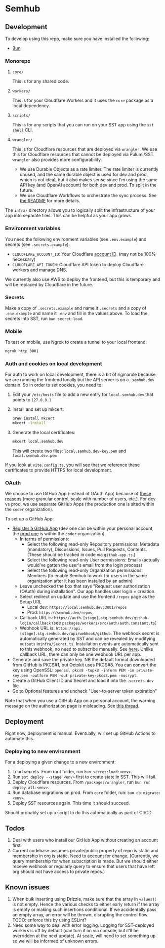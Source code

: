# Semhub

## Development

To develop using this repo, make sure you have installed the following:

- [Bun](https://bun.sh/docs/installation)

### Monorepo

1. `core/`

   This is for any shared code.

2. `workers/`

   This is for your Cloudflare Workers and it uses the `core` package as a local
   dependency.

3. `scripts/`

   This is for any scripts that you can run on your SST app using the
   `sst shell` CLI.

4. `wrangler/`

   This is for Cloudflare resources that are deployed via `wrangler`. We use this for Cloudflare resources that cannot be deployed via Pulumi/SST. `wrangler` also provides more configurability.

   - We use Durable Objects as a rate limiter. The rate limiter is currently unused, and the same durable object is used for dev and prod, which is not ideal, but it also makes sense since I'm using the same API key (and OpenAI account) for both dev and prod. To split in the future.
   - We use Cloudflare Workflows to orchestrate the sync process. See [the README](./packages/wrangler/README.md) for more details.

The `infra/` directory allows you to logically split the infrastructure of your app into separate files. This can be helpful as your app grows.

### Environment variables

You need the following environment variables (see `.env.example`) and secrets (see `.secrets.example`):

- `CLOUDFLARE_ACCOUNT_ID`: Your Cloudflare [account ID](https://developers.cloudflare.com/fundamentals/setup/find-account-and-zone-ids/). (may not be 100% necessary)
- `CLOUDFLARE_API_TOKEN`: Cloudflare API token to deploy Cloudflare workers and manage DNS.

We currently also use AWS to deploy the frontend, but this is temporary and will be replaced by Cloudflare in the future.

### Secrets

Make a copy of `.secrets.example` and name it `.secrets` and a copy of `.env.example` and name it `.env` and fill in the values above. To load the secrets into SST, run `bun secret:load`.

### Mobile

To test on mobile, use Ngrok to create a tunnel to your local frontend:

```zsh
ngrok http 3001
```

### Auth and cookies on local development

For auth to work on local development, there is a bit of rigmarole because we are running the frontend locally but the API server is on a `.semhub.dev` domain. So in order to set cookies, you need to:

1. Edit your `/etc/hosts` file to add a new entry for `local.semhub.dev` that points to `127.0.0.1`
2. Install and set up mkcert:

   ```bash
   brew install mkcert
   mkcert -install
   ```

3. Generate the local certificates:

   ```bash
   mkcert local.semhub.dev
   ```

   This will create two files: `local.semhub.dev-key.pem` and `local.semhub.dev.pem`

If you look at `vite.config.ts`, you will see that we reference these certificates to provide HTTPS for local development.

### OAuth

We choose to use GitHub App (instead of OAuth App) because of [these reasons](https://docs.github.com/en/apps/oauth-apps/building-oauth-apps/differences-between-github-apps-and-oauth-apps) (more granular control, scale with number of users, etc.). For dev vs prod, we use separate GitHub Apps (the production one is sited within the `coder` organization).

To set up a GitHub App:

- [Register a GitHub App](https://docs.github.com/en/apps/creating-github-apps/registering-a-github-app/registering-a-github-app) (dev one can be within your personal account, the [prod one](https://github.com/organizations/coder/settings/apps/coder-semhub) is within the `coder` organization)
  - In terms of permissions:
    - Select the following read-only Repository permissions: Metadata (mandatory), Discussions, Issues, Pull Requests, Contents. (These should be tracked in code via `github-app.ts`.)
    - Select the following read-only User permissions: Emails (actually would've gotten the user's email from the login process)
    - Select the following read-only Organization permissions: Members (to enable Semhub to work for users in the same organization after it has been installed by an admin)
  - Leave unchecked the box that says "Request user authorization (OAuth) during installation". Our app handles user login + creation.
  - Select redirect on update and use the frontend `/repos` page as the Setup URL
    - Local dev: `https://local.semhub.dev:3001/repos`
    - Prod: `https://semhub.dev/repos`
  - Callback URL is: `https://auth.[stage].stg.semhub.dev/github-login/callback` (see `packages/workers/src/auth/auth.constant.ts`)
  - Webhook URL is: `https://api.[stage].stg.semhub.dev/api/webhook/github`. The webhook secret is automatically generated by SST and can be revealed by modifying `outputs` in`infra/Secret.ts`. Installation events are automatically sent to this webhook, no need to subscribe manually. See [here](https://docs.github.com/en/webhooks/webhook-events-and-payloads#installation). Unlike callback URL, there can only be one webhook URL per app.
- Generate and save the private key. NB the default format downloaded from GitHub is PKCS#1, but Octokit uses PKCS#8. You can convert the key using OpenSSL: `openssl pkcs8 -topk8 -inform PEM -in private-key.pem -outform PEM -out private-key-pkcs8.pem -nocrypt`.
- Create a GitHub Client ID and Secret and load it into the `.secrets.dev` file
- Go to Optional features and uncheck "User-to-server token expiration"

Note that when you use a GitHub App on a personal account, the warning message on the authorization page is misleading. See [this thread](https://github.com/orgs/community/discussions/37117).

## Deployment

Right now, deployment is manual. Eventually, will set up GitHub Actions to automate this.

### Deploying to new environment

For a deploying a given change to a new environment:

1. Load secrets. From root folder, run `bun secret:load:<env>`.
1. Run `sst deploy --stage <env>` first to create state in SST. This will fail.
1. Deploy Cloudflare resources. From `/packages/wrangler`, run `bun run deploy:all:<env>`.
1. Run database migrations on prod. From `core` folder, run: `bun db:migrate:<env>`.
1. Deploy SST resources again. This time it should succeed.

Should probably set up a script to do this automatically as part of CI/CD.

## Todos

1. Deal with users who install our GitHub App without creating an account first.
1. Current codebase assumes private/public property of repo is static and membership in org is static. Need to account for change. (Currently, we query membership for when subscription is made. But we should either receive webhook or regularly query to ensure that users that have left org should not have access to private repos.)

## Known issues

1. When bulk inserting using Drizzle, make sure that the array in `values()` is not empty. Hence the various checks to either early return if the array is empty or making such insertions conditional. If we accidentally pass an empty array, an error will be thrown, disrupting the control flow. TODO: enforce this by using ESLint?
1. Need some way to deal with error logging. Logging for SST-deployed workers is off by default (can turn it on via console, but it'll be overridden at the next update). At scale, will need to set something up so we will be informed of unknown errors.
